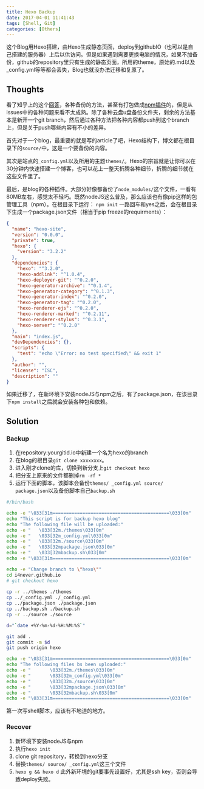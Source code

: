 ```yaml
---
title: Hexo Backup
date: 2017-04-01 11:41:43
tags: [Shell, Git]
categories: [Others]
---
```


这个Blog用Hexo搭建，由Hexo生成静态页面，deploy到githubIO（也可以是自己搭建的服务器）上后以供访问。但是如果遇到需要更换电脑的情况，如果不加备份，github的repository里只有生成的静态页面，所用的theme，原始的.md以及_config.yml等等都会丢失，Blog也就没办法迁移和复原了。

<!--more-->

## Thoughts
看了知乎上的这个[回答][1]，各种备份的方法，甚至有打包做成[npm插件][2]的，但是从issues中的各种问题来看不太成熟。除了各种云盘u盘备份文件夹，剩余的方法基本是新开一个git branch，然后通过各种方法把各种内容都push到这个branch上，但是关于push哪些内容有不小的差异。

首先对于一个blog，最重要的就是写的article了吧，Hexo结构下，博文都在根目录下的``source/``中，这是一个要备份的内容。

其次是站点的``_config.yml``以及所用的主题``themes/``。Hexo的宗旨就是让你可以在30分钟内快速搭建一个博客，也可以花上一整天折腾各种细节，折腾的细节就在这些文件里了。

最后，是blog的各种插件。大部分好像都备份了``node_modules/``这个文件，一看有80MB左右，感觉太不轻巧。既然nodeJS这么普及，那么应该也有像pip这样的包管理工具（npm）。在根目录下运行：
``npm init``
一路回车和yes之后，会在根目录下生成一个package.json文件（相当于pip freeze的requirments）：
```json
{
  "name": "hexo-site",
  "version": "0.0.0",
  "private": true,
  "hexo": {
    "version": "3.2.2"
  },
  "dependencies": {
    "hexo": "^3.2.0",
    "hexo-addlink": "^1.0.4",
    "hexo-deployer-git": "^0.2.0",
    "hexo-generator-archive": "^0.1.4",
    "hexo-generator-category": "^0.1.3",
    "hexo-generator-index": "^0.2.0",
    "hexo-generator-tag": "^0.2.0",
    "hexo-renderer-ejs": "^0.2.0",
    "hexo-renderer-marked": "^0.2.11",
    "hexo-renderer-stylus": "^0.3.1",
    "hexo-server": "^0.2.0"
  },
  "main": "index.js",
  "devDependencies": {},
  "scripts": {
    "test": "echo \"Error: no test specified\" && exit 1"
  },
  "author": "",
  "license": "ISC",
  "description": ""
}

```
如果迁移了，在新环境下安装nodeJS与npm之后，有了package.json，在该目录下``npm install``之后就会安装各种包和依赖。

## Solution
### Backup
 1. 在repository:yourgitid.io中新建一个名为hexo的branch
 2. 在blog的根目录``git clone xxxxxxxx``。
 3. 进入刚才clone的库，切换到新分支上``git checkout hexo``
 4. 把分支上原来的文件都删掉``rm -rf *``
 5. 运行下面的脚本，该脚本会备份``themes/ _config.yml source/ package.json``以及备份脚本自己``backup.sh``
```sh
#/bin/bash

echo -e "\033[31m===========================================\033[0m" 
echo "This script is for backup hexo blog"
echo "The following file will be uploaded:"
echo -e "   \033[32m./themes\033[0m"
echo -e "   \033[32m_config.yml\033[0m"
echo -e "   \033[32m./source\033[0m"
echo -e "   \033[32mpackage.json\033[0m"
echo -e "   \033[32mbackup.sh\033[0m"
echo -e "\033[31m===========================================\033[0m"

echo -e "Change branch to \"hexo\""
cd i4never.github.io
# git checkout hexo
 
cp -r ../themes ./themes
cp ../_config.yml ./_config.yml
cp ../package.json ./package.json
cp ../backup.sh ./backup.sh
cp -r ../source ./source

d="`date +%Y-%m-%d-%H:%M:%S`"

git add .
git commit -m $d
git push origin hexo

echo -e "\033[31m===========================================\033[0m"
echo "The following files bs been uploaded:"
echo -e "       \033[32m./themes\033[0m"
echo -e "       \033[32m_config.yml\033[0m"
echo -e "       \033[32m./source\033[0m"
echo -e "       \033[32mpackage.json\033[0m"
echo -e "       \033[32mbackup.sh\033[0m"
echo -e "\033[31m===========================================\033[0m"
```
第一次写shell脚本，应该有不地道的地方。

### Recover
 1. 新环境下安装nodeJS与npm
 2. 执行``hexo init``
 3. clone git repository，转换到hexo分支
 4. 替换``themes/ source/ _config.yml``这三个文件
 5. ``hexo g && hexo d``
此外新环境的git要事先设置好，尤其是ssh key，否则会导致deploy失败。


[1]: https://www.zhihu.com/question/21193762
[2]: https://github.com/coneycode/hexo-git-backup
